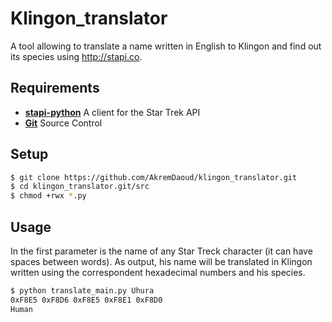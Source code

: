 # Klingon_translator

A tool allowing to translate a name written in English to Klingon and find out its species using http://stapi.co.

## Requirements

* [**stapi-python**](https://github.com/mklucz/stapi-python) A client for the Star Trek API
* [**Git**](https://git-scm.com) Source Control

## Setup

```bash
$ git clone https://github.com/AkremDaoud/klingon_translator.git
$ cd klingon_translator.git/src
$ chmod +rwx *.py
```

## Usage

In the first parameter is the name of any Star Treck character (it can have spaces between words).
As output, his name will be translated in Klingon written using the correspondent hexadecimal numbers and his species.

```bash
$ python translate_main.py Uhura
0xF8E5 0xF8D6 0xF8E5 0xF8E1 0xF8D0
Human 
```
